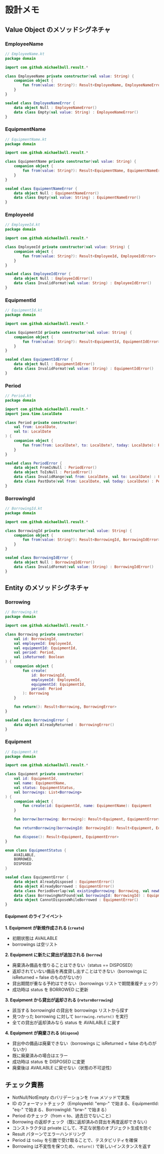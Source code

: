 # 設計メモ

## Value Object のメソッドシグネチャ

### EmployeeName

```kotlin
// EmployeeName.kt
package domain

import com.github.michaelbull.result.*

class EmployeeName private constructor(val value: String) {
    companion object {
        fun from(value: String?): Result<EmployeeName, EmployeeNameError>
    }
}

sealed class EmployeeNameError {
    data object Null : EmployeeNameError()
    data class Empty(val value: String) : EmployeeNameError()
}
```

### EquipmentName

```kotlin
// EquipmentName.kt
package domain

import com.github.michaelbull.result.*

class EquipmentName private constructor(val value: String) {
    companion object {
        fun from(value: String?): Result<EquipmentName, EquipmentNameError>
    }
}

sealed class EquipmentNameError {
    data object Null : EquipmentNameError()
    data class Empty(val value: String) : EquipmentNameError()
}
```

### EmployeeId

```kotlin
// EmployeeId.kt
package domain

import com.github.michaelbull.result.*

class EmployeeId private constructor(val value: String) {
    companion object {
        fun from(value: String?): Result<EmployeeId, EmployeeIdError>
    }
}

sealed class EmployeeIdError {
    data object Null : EmployeeIdError()
    data class InvalidFormat(val value: String) : EmployeeIdError()
}
```

### EquipmentId

```kotlin
// EquipmentId.kt
package domain

import com.github.michaelbull.result.*

class EquipmentId private constructor(val value: String) {
    companion object {
        fun from(value: String?): Result<EquipmentId, EquipmentIdError>
    }
}

sealed class EquipmentIdError {
    data object Null : EquipmentIdError()
    data class InvalidFormat(val value: String) : EquipmentIdError()
}
```

### Period

```kotlin
// Period.kt
package domain

import com.github.michaelbull.result.*
import java.time.LocalDate

class Period private constructor(
    val from: LocalDate,
    val to: LocalDate
) {
    companion object {
        fun from(from: LocalDate?, to: LocalDate?, today: LocalDate): Result<Period, PeriodError>
    }
}

sealed class PeriodError {
    data object FromIsNull : PeriodError()
    data object ToIsNull : PeriodError()
    data class InvalidRange(val from: LocalDate, val to: LocalDate) : PeriodError()
    data class PastDate(val from: LocalDate, val today: LocalDate) : PeriodError()
}
```

### BorrowingId

```kotlin
// BorrowingId.kt
package domain

import com.github.michaelbull.result.*

class BorrowingId private constructor(val value: String) {
    companion object {
        fun from(value: String?): Result<BorrowingId, BorrowingIdError>
    }
}

sealed class BorrowingIdError {
    data object Null : BorrowingIdError()
    data class InvalidFormat(val value: String) : BorrowingIdError()
}
```

## Entity のメソッドシグネチャ

### Borrowing

```kotlin
// Borrowing.kt
package domain

import com.github.michaelbull.result.*

class Borrowing private constructor(
    val id: BorrowingId,
    val employeeId: EmployeeId,
    val equipmentId: EquipmentId,
    val period: Period,
    val isReturned: Boolean
) {
    companion object {
        fun create(
            id: BorrowingId,
            employeeId: EmployeeId,
            equipmentId: EquipmentId,
            period: Period
        ): Borrowing
    }

    fun return(): Result<Borrowing, BorrowingError>
}

sealed class BorrowingError {
    data object AlreadyReturned : BorrowingError()
}
```

### Equipment

```kotlin
// Equipment.kt
package domain

import com.github.michaelbull.result.*

class Equipment private constructor(
    val id: EquipmentId,
    val name: EquipmentName,
    val status: EquipmentStatus,
    val borrowings: List<Borrowing>
) {
    companion object {
        fun create(id: EquipmentId, name: EquipmentName): Equipment
    }

    fun borrow(borrowing: Borrowing): Result<Equipment, EquipmentError>

    fun returnBorrowing(borrowingId: BorrowingId): Result<Equipment, EquipmentError>

    fun dispose(): Result<Equipment, EquipmentError>
}

enum class EquipmentStatus {
    AVAILABLE,
    BORROWED,
    DISPOSED
}

sealed class EquipmentError {
    data object AlreadyDisposed : EquipmentError()
    data object AlreadyBorrowed : EquipmentError()
    data class PeriodOverlap(val existingBorrowing: Borrowing, val newBorrowing: Borrowing) : EquipmentError()
    data class BorrowingNotFound(val borrowingId: BorrowingId) : EquipmentError()
    data object CannotDisposeWhileBorrowed : EquipmentError()
}
```

#### Equipment のライフイベント

**1. Equipment が新規作成される (`create`)**
- 初期状態は AVAILABLE
- borrowings は空リスト

**2. Equipment に新たに貸出が追加される (`borrow`)**
- 廃棄済み備品を借りることはできない（status == DISPOSED）
- 返却されていない備品を再度貸し出すことはできない（borrowings に isReturned = false のものがないか）
- 貸出期間が重なる予約はできない（borrowings リストで期間重複チェック）
- 成功時は status を BORROWED に更新

**3. Equipment から貸出が返却される (`returnBorrowing`)**
- 該当する borrowingId の貸出を borrowings リストから探す
- 見つかった borrowing に対して `borrowing.return()` を実行
- 全ての貸出が返却済みなら status を AVAILABLE に戻す

**4. Equipment が廃棄される (`dispose`)**
- 貸出中の備品は廃棄できない（borrowings に isReturned = false のものがないか）
- 既に廃棄済みの場合はエラー
- 成功時は status を DISPOSED に変更
- 廃棄後は AVAILABLE に戻せない（状態の不可逆性）

## チェック責務

- NotNull/NotEmpty のバリデーションを `from` メソッドで実施
- ID のフォーマットチェック（EmployeeId: "emp-" で始まる、EquipmentId: "eq-" で始まる、BorrowingId: "brw-" で始まる）
- Period のチェック（from < to、過去日でないこと）
- Borrowing の返却チェック（既に返却済みの貸出を再度返却できない）
- コンストラクタは private にして、不正な状態のオブジェクト生成を防ぐ
- Result パターンでエラーハンドリング
- Period は `today` を引数で受け取ることで、テスタビリティを確保
- Borrowing は不変性を保つため、`return()` で新しいインスタンスを返す
